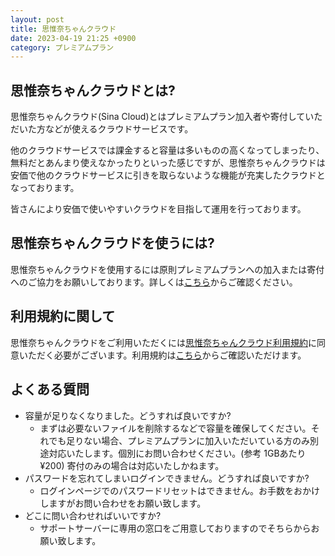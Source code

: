 ```yaml
---
layout: post
title: 思惟奈ちゃんクラウド
date: 2023-04-19 21:25 +0900
category: プレミアムプラン
---
```


## 思惟奈ちゃんクラウドとは?

思惟奈ちゃんクラウド(Sina Cloud)とはプレミアムプラン加入者や寄付していただいた方などが使えるクラウドサービスです。

他のクラウドサービスでは課金すると容量は多いものの高くなってしまったり、無料だとあんまり使えなかったりといった感じですが、思惟奈ちゃんクラウドは安価で他のクラウドサービスに引きを取らないような機能が充実したクラウドとなっております。

皆さんにより安価で使いやすいクラウドを目指して運用を行っております。

## 思惟奈ちゃんクラウドを使うには?

思惟奈ちゃんクラウドを使用するには原則プレミアムプランへの加入または寄付へのご協力をお願いしております。詳しくは[こちら](https://sina-chan.com/premium)からご確認ください。

## 利用規約に関して

思惟奈ちゃんクラウドをご利用いただくには[思惟奈ちゃんクラウド利用規約](https://sina-chan.com/cloud-tos)に同意いただく必要がございます。利用規約は[こちら](https://sina-chan.com/cloud-tos)からご確認いただけます。

## よくある質問

- 容量が足りなくなりました。どうすれば良いですか?
  - まずは必要ないファイルを削除するなどで容量を確保してください。それでも足りない場合、プレミアムプランに加入いただいている方のみ別途対応いたします。個別にお問い合わせください。(参考 1GBあたり¥200) 寄付のみの場合は対応いたしかねます。
- パスワードを忘れてしまいログインできません。どうすれば良いですか?
  - ログインページでのパスワードリセットはできません。お手数をおかけしますがお問い合わせをお願い致します。
- どこに問い合わせればいいですか?
  - サポートサーバーに専用の窓口をご用意しておりますのでそちらからお願い致します。